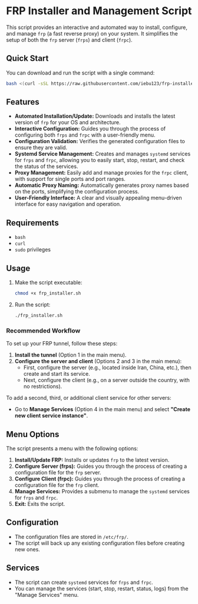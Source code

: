 # FRP Installer and Management Script

This script provides an interactive and automated way to install, configure, and manage `frp` (a fast reverse proxy) on your system. It simplifies the setup of both the `frp` server (`frps`) and client (`frpc`).

## Quick Start

You can download and run the script with a single command:

```bash
bash <(curl -sSL https://raw.githubusercontent.com/iebu123/frp-installer/main/frp_installer.sh)
```

## Features

-   **Automated Installation/Update:** Downloads and installs the latest version of `frp` for your OS and architecture.
-   **Interactive Configuration:** Guides you through the process of configuring both `frps` and `frpc` with a user-friendly menu.
-   **Configuration Validation:** Verifies the generated configuration files to ensure they are valid.
-   **Systemd Service Management:** Creates and manages `systemd` services for `frps` and `frpc`, allowing you to easily start, stop, restart, and check the status of the services.
-   **Proxy Management:** Easily add and manage proxies for the `frpc` client, with support for single ports and port ranges.
-   **Automatic Proxy Naming:** Automatically generates proxy names based on the ports, simplifying the configuration process.
-   **User-Friendly Interface:** A clear and visually appealing menu-driven interface for easy navigation and operation.

## Requirements

-   `bash`
-   `curl`
-   `sudo` privileges

## Usage

1.  Make the script executable:
    ```bash
    chmod +x frp_installer.sh
    ```
2.  Run the script:
    ```bash
    ./frp_installer.sh
    ```

### Recommended Workflow

To set up your FRP tunnel, follow these steps:

1.  **Install the tunnel** (Option 1 in the main menu).
2.  **Configure the server and client** (Options 2 and 3 in the main menu):
    *   First, configure the server (e.g., located inside Iran, China, etc.), then create and start its service.
    *   Next, configure the client (e.g., on a server outside the country, with no restrictions).

To add a second, third, or additional client service for other servers:

*   Go to **Manage Services** (Option 4 in the main menu) and select **"Create new client service instance"**.

## Menu Options

The script presents a menu with the following options:

1.  **Install/Update FRP:** Installs or updates `frp` to the latest version.
2.  **Configure Server (frps):** Guides you through the process of creating a configuration file for the `frp` server.
3.  **Configure Client (frpc):** Guides you through the process of creating a configuration file for the `frp` client.
4.  **Manage Services:** Provides a submenu to manage the `systemd` services for `frps` and `frpc`.
5.  **Exit:** Exits the script.

## Configuration

-   The configuration files are stored in `/etc/frp/`.
-   The script will back up any existing configuration files before creating new ones.

## Services

-   The script can create `systemd` services for `frps` and `frpc`.
-   You can manage the services (start, stop, restart, status, logs) from the "Manage Services" menu.
